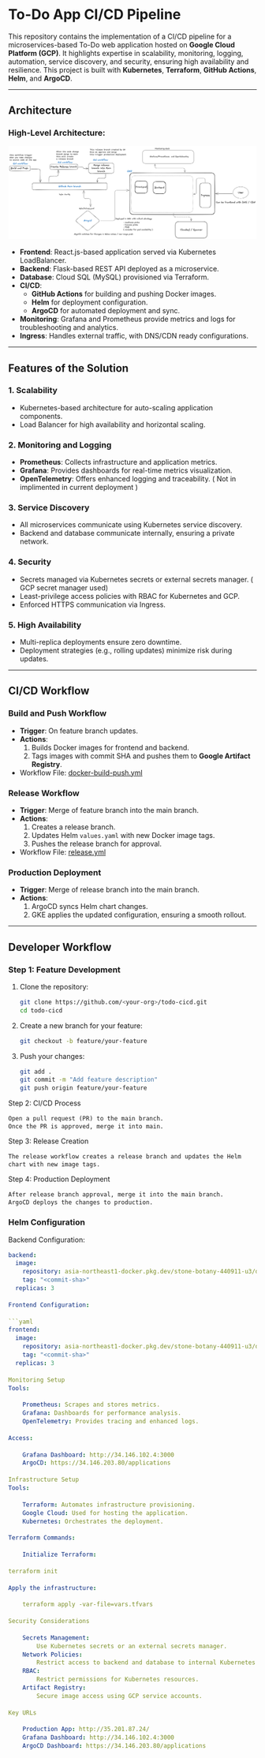 # To-Do App CI/CD Pipeline

This repository contains the implementation of a CI/CD pipeline for a microservices-based To-Do web application hosted on **Google Cloud Platform (GCP)**. It highlights expertise in scalability, monitoring, logging, automation, service discovery, and security, ensuring high availability and resilience. This project is built with **Kubernetes**, **Terraform**, **GitHub Actions**, **Helm**, and **ArgoCD**.

---

## **Architecture**

### High-Level Architecture:

![Architecture Diagram](./images/Architecture.png)

- **Frontend**: React.js-based application served via Kubernetes LoadBalancer.
- **Backend**: Flask-based REST API deployed as a microservice.
- **Database**: Cloud SQL (MySQL) provisioned via Terraform.
- **CI/CD**:
  - **GitHub Actions** for building and pushing Docker images.
  - **Helm** for deployment configuration.
  - **ArgoCD** for automated deployment and sync.
- **Monitoring**: Grafana and Prometheus provide metrics and logs for troubleshooting and analytics.
- **Ingress**: Handles external traffic, with DNS/CDN ready configurations.

---

## **Features of the Solution**

### 1. **Scalability**
- Kubernetes-based architecture for auto-scaling application components.
- Load Balancer for high availability and horizontal scaling.

### 2. **Monitoring and Logging**
- **Prometheus**: Collects infrastructure and application metrics.
- **Grafana**: Provides dashboards for real-time metrics visualization.
- **OpenTelemetry**: Offers enhanced logging and traceability. ( Not in implimented in current deployment )

### 3. **Service Discovery**
- All microservices communicate using Kubernetes service discovery.
- Backend and database communicate internally, ensuring a private network.

### 4. **Security**
- Secrets managed via Kubernetes secrets or external secrets manager. ( GCP secret manager used)
- Least-privilege access policies with RBAC for Kubernetes and GCP.
- Enforced HTTPS communication via Ingress.

### 5. **High Availability**
- Multi-replica deployments ensure zero downtime.
- Deployment strategies (e.g., rolling updates) minimize risk during updates.

---

## **CI/CD Workflow**

### **Build and Push Workflow**
- **Trigger**: On feature branch updates.
- **Actions**:
  1. Builds Docker images for frontend and backend.
  2. Tags images with commit SHA and pushes them to **Google Artifact Registry**.
- Workflow File: [docker-build-push.yml](./.github/workflows/docker-build-push.yml)

### **Release Workflow**
- **Trigger**: Merge of feature branch into the main branch.
- **Actions**:
  1. Creates a release branch.
  2. Updates Helm `values.yaml` with new Docker image tags.
  3. Pushes the release branch for approval.
- Workflow File: [release.yml](./.github/workflows/release.yml)

### **Production Deployment**
- **Trigger**: Merge of release branch into the main branch.
- **Actions**:
  1. ArgoCD syncs Helm chart changes.
  2. GKE applies the updated configuration, ensuring a smooth rollout.

---

## **Developer Workflow**

### **Step 1: Feature Development**
1. Clone the repository:
   ```bash
   git clone https://github.com/<your-org>/todo-cicd.git
   cd todo-cicd

2. Create a new branch for your feature:
    ```bash
    git checkout -b feature/your-feature

3. Push your changes:
   ```bash
   git add .
   git commit -m "Add feature description"
   git push origin feature/your-feature

Step 2: CI/CD Process

    Open a pull request (PR) to the main branch.
    Once the PR is approved, merge it into main.

Step 3: Release Creation

    The release workflow creates a release branch and updates the Helm chart with new image tags.

Step 4: Production Deployment

    After release branch approval, merge it into the main branch.
    ArgoCD deploys the changes to production.

### Helm Configuration
Backend Configuration:

```yaml
backend:
  image:
    repository: asia-northeast1-docker.pkg.dev/stone-botany-440911-u3/devops-webapp/backend
    tag: "<commit-sha>"
  replicas: 3

Frontend Configuration:

```yaml
frontend:
  image:
    repository: asia-northeast1-docker.pkg.dev/stone-botany-440911-u3/devops-webapp/frontend
    tag: "<commit-sha>"
  replicas: 3

Monitoring Setup
Tools:

    Prometheus: Scrapes and stores metrics.
    Grafana: Dashboards for performance analysis.
    OpenTelemetry: Provides tracing and enhanced logs.

Access:

    Grafana Dashboard: http://34.146.102.4:3000
    ArgoCD: https://34.146.203.80/applications

Infrastructure Setup
Tools:

    Terraform: Automates infrastructure provisioning.
    Google Cloud: Used for hosting the application.
    Kubernetes: Orchestrates the deployment.

Terraform Commands:

    Initialize Terraform:

terraform init

Apply the infrastructure:

    terraform apply -var-file=vars.tfvars

Security Considerations

    Secrets Management:
        Use Kubernetes secrets or an external secrets manager.
    Network Policies:
        Restrict access to backend and database to internal Kubernetes pods.
    RBAC:
        Restrict permissions for Kubernetes resources.
    Artifact Registry:
        Secure image access using GCP service accounts.

Key URLs

    Production App: http://35.201.87.24/
    Grafana Dashboard: http://34.146.102.4:3000
    ArgoCD Dashboard: https://34.146.203.80/applications